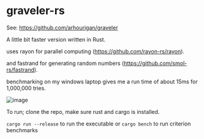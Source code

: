 # graveler-rs

See: https://github.com/arhourigan/graveler

A little bit faster version written in Rust.

uses rayon for parallel computing (https://github.com/rayon-rs/rayon).

and fastrand for generating random numbers (https://github.com/smol-rs/fastrand).

benchmarking on my windows laptop gives me a run time of about 15ms for 1,000,000 tries.

![image](https://github.com/user-attachments/assets/44bc6a14-53eb-49fd-833b-d3d5de826305)

To run; clone the repo, make sure rust and cargo is installed.

`cargo run --release` to run the executable
or `cargo bench` to run criterion benchmarks




